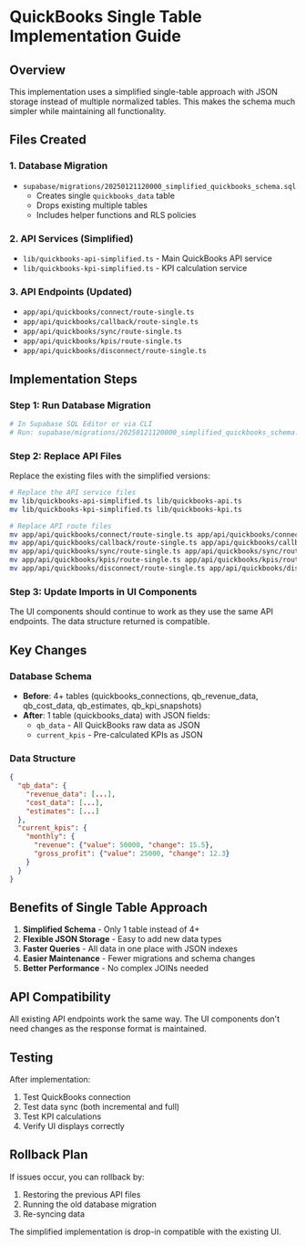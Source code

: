 # QuickBooks Single Table Implementation Guide

## Overview
This implementation uses a simplified single-table approach with JSON storage instead of multiple normalized tables. This makes the schema much simpler while maintaining all functionality.

## Files Created

### 1. Database Migration
- `supabase/migrations/20250121120000_simplified_quickbooks_schema.sql`
  - Creates single `quickbooks_data` table
  - Drops existing multiple tables
  - Includes helper functions and RLS policies

### 2. API Services (Simplified)
- `lib/quickbooks-api-simplified.ts` - Main QuickBooks API service
- `lib/quickbooks-kpi-simplified.ts` - KPI calculation service

### 3. API Endpoints (Updated)
- `app/api/quickbooks/connect/route-single.ts`
- `app/api/quickbooks/callback/route-single.ts`
- `app/api/quickbooks/sync/route-single.ts`
- `app/api/quickbooks/kpis/route-single.ts`
- `app/api/quickbooks/disconnect/route-single.ts`

## Implementation Steps

### Step 1: Run Database Migration
```bash
# In Supabase SQL Editor or via CLI
# Run: supabase/migrations/20250121120000_simplified_quickbooks_schema.sql
```

### Step 2: Replace API Files
Replace the existing files with the simplified versions:

```bash
# Replace the API service files
mv lib/quickbooks-api-simplified.ts lib/quickbooks-api.ts
mv lib/quickbooks-kpi-simplified.ts lib/quickbooks-kpi.ts

# Replace API route files
mv app/api/quickbooks/connect/route-single.ts app/api/quickbooks/connect/route.ts
mv app/api/quickbooks/callback/route-single.ts app/api/quickbooks/callback/route.ts
mv app/api/quickbooks/sync/route-single.ts app/api/quickbooks/sync/route.ts
mv app/api/quickbooks/kpis/route-single.ts app/api/quickbooks/kpis/route.ts
mv app/api/quickbooks/disconnect/route-single.ts app/api/quickbooks/disconnect/route.ts
```

### Step 3: Update Imports in UI Components
The UI components should continue to work as they use the same API endpoints. The data structure returned is compatible.

## Key Changes

### Database Schema
- **Before**: 4+ tables (quickbooks_connections, qb_revenue_data, qb_cost_data, qb_estimates, qb_kpi_snapshots)
- **After**: 1 table (quickbooks_data) with JSON fields:
  - `qb_data` - All QuickBooks raw data as JSON
  - `current_kpis` - Pre-calculated KPIs as JSON

### Data Structure
```json
{
  "qb_data": {
    "revenue_data": [...],
    "cost_data": [...],
    "estimates": [...]
  },
  "current_kpis": {
    "monthly": {
      "revenue": {"value": 50000, "change": 15.5},
      "gross_profit": {"value": 25000, "change": 12.3}
    }
  }
}
```

## Benefits of Single Table Approach

1. **Simplified Schema** - Only 1 table instead of 4+
2. **Flexible JSON Storage** - Easy to add new data types
3. **Faster Queries** - All data in one place with JSON indexes
4. **Easier Maintenance** - Fewer migrations and schema changes
5. **Better Performance** - No complex JOINs needed

## API Compatibility
All existing API endpoints work the same way. The UI components don't need changes as the response format is maintained.

## Testing
After implementation:
1. Test QuickBooks connection
2. Test data sync (both incremental and full)
3. Test KPI calculations
4. Verify UI displays correctly

## Rollback Plan
If issues occur, you can rollback by:
1. Restoring the previous API files
2. Running the old database migration
3. Re-syncing data

The simplified implementation is drop-in compatible with the existing UI.